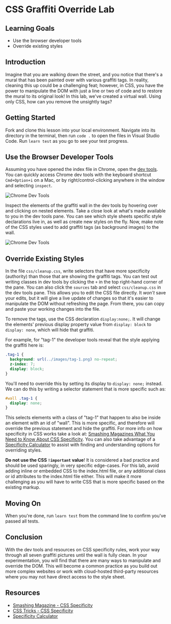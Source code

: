 # CSS Graffiti Override Lab

## Learning Goals

- Use the browser developer tools
- Override existing styles

## Introduction

Imagine that you are walking down the street, and you notice that there's a
mural that has been painted over with various graffiti tags. In reality,
cleaning this up could be a challenging feat; however, in CSS, you have the
power to manipulate the DOM with just a line or two of code and to restore the
mural to its original look! In this lab, we've created a virtual wall. Using
only CSS, how can you remove the unsightly tags?

## Getting Started

Fork and clone this lesson into your local environment. Navigate into its
directory in the terminal, then run `code .` to open the files in Visual Studio
Code. Run `learn test` as you go to see your test progress.

## Use the Browser Developer Tools

Assuming you have opened the index file in Chrome, open the [dev tools][tools].
You can quickly access Chrome dev tools with the keyboard shortcut
`Cmd+Option+i` on a Mac, or by right/control-clicking anywhere in the window and
selecting `inspect`.

![Chrome Dev Tools](https://curriculum-content.s3.amazonaws.com/fewds-css/css-graffiti-override/inspect1.png "Open the Chrome dev tools")

Inspect the elements of the graffiti wall in the dev tools by hovering over and
clicking on nested elements. Take a close look at what's made available to you
in the dev tools pane. You can see which style sheets specific style
declarations live in, as well as create new styles on the fly. Now, make note of
the CSS styles used to add graffiti tags (as background images) to the wall.

![Chrome Dev Tools](https://curriculum-content.s3.amazonaws.com/fewds-css/css-graffiti-override/inspect2.png "Inspect the styles on each element")

## Override Existing Styles

In the file `css/cleanup.css`, write selectors that have more specificity
(authority) than those that are showing the graffiti tags. You can test out
writing classes in dev tools by clicking the `+` in the top right-hand corner of
the pane. You can also click the `sources` tab and select `css/cleanup.css` in
the dev tools pane. This allows you to edit the CSS file directly. It _won't_
save your edits, but it will give a live update of changes so that it's easier
to manipulate the DOM without refreshing the page. From there, you can copy and
paste your working changes into the file.

To remove the tags, use the CSS declaration `display:none;`. It will change the
elements' previous display property value from `display: block` to
`display: none`, which will hide that graffiti.

For example, for "tag-1" the developer tools reveal that the style applying the
graffiti here is:

```css
.tag-1 {
  background: url(../images/tag-1.png) no-repeat;
  z-index: 7;
  display: block;
}
```

You'll need to override this by setting its display to `display: none;` instead.
We can do this by writing a selector statement that is more specific such as:

```css
#wall .tag-1 {
  display: none;
}
```

This selects elements with a class of "tag-1" that happen to also be inside an
element with an id of "wall". This is more specific, and therefore will override
the previous statement and hide the graffiti. For more info on how specificity
in CSS works take a look at: [Smashing Magazines What You Need to Know About CSS
Specificity][smash]. You can also take advantage of a [Specificity
Calculator][spec-calc] to assist with finding and understanding options for
overriding styles.

**Do not use the CSS `!important` value**! It is considered a bad practice and
should be used sparingly, in very specific edge-cases. For this lab, avoid
adding inline or embedded CSS to the index.html file, or any additional class or
id attributes to the index.html file either. This will make it more challenging
as you will have to write CSS that is more specific based on the existing
markup.

## Moving On

When you're done, run `learn test` from the command line to confirm you've
passed all tests.

## Conclusion

With the dev tools and resources on CSS specificity rules, work your way through
all seven graffiti pictures until the wall is fully clean. In your
experimentation, you will find that there are many ways to manipulate and
override the DOM. This will become a common practice as you build out more
complex websites or work with cloud-hosted third-party resources where you may
not have direct access to the style sheet.

## Resources

- [Smashing Magazine - CSS Specificity](http://www.smashingmagazine.com/2007/07/27/css-specificity-things-you-should-know/)
- [CSS Tricks - CSS Specificity](http://css-tricks.com/specifics-on-css-specificity/)
- [Specificity Calculator](https://specificity.keegan.st/)

[tools]: http://discover-devtools.codeschool.com/
[smash]:
  http://www.smashingmagazine.com/2007/07/27/css-specificity-things-you-should-know/
[spec-calc]: https://specificity.keegan.st/
